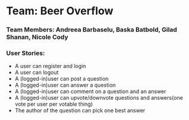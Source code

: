 # Team: Beer Overflow
### Team Members: Andreea Barbaselu, Baska Batbold, Gilad Shanan, Nicole Cody


### User Stories:
- A user can register and login
- A user can logout
- A (logged-in)user can post a question
- A (logged-in)user can answer a question
- A (logged-in)user can comment on a question and an answer
- A (logged-in)user can upvote/downvote questions and answers(one vote per user per votable thing)
- The author of the question can pick one best answer
